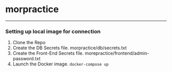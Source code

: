 # morpractice
-----------
### Setting up local image for connection
1.  Clone the Repo
2.  Create the DB Secrets file.  morpractice/db/secrets.txt
3.  Create the Front-End Secrets file.  morepractice/frontend/admin-password.txt
4.  Launch the Docker image.  `docker-compose up`

